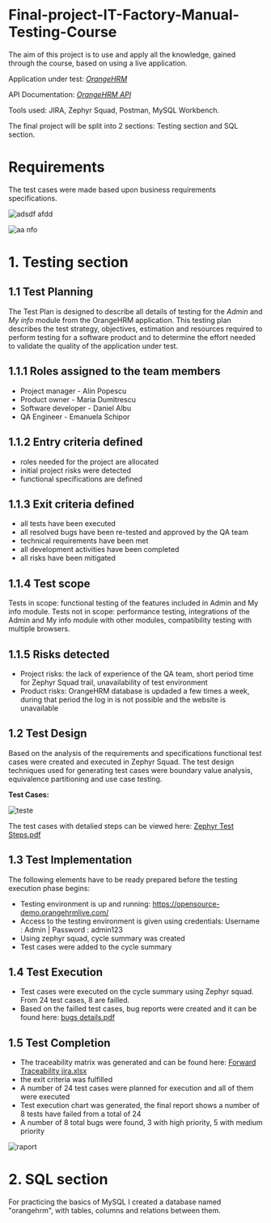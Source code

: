 # Final-project-IT-Factory-Manual-Testing-Course
The aim of this project is to use and apply all the knowledge, gained through the course, based on using a live application.

Application under test: *[OrangeHRM](https://opensource-demo.orangehrmlive.com/)*

API Documentation: *[OrangeHRM API](https://orangehrm.github.io/orangehrm-api-doc/)*

Tools used: JIRA, Zephyr Squad, Postman, MySQL Workbench.

The final project will be split into 2 sections: Testing section and SQL section.

# Requirements 
The test cases were made based upon business requirements specifications.

![adsdf afdd](https://user-images.githubusercontent.com/114079605/192904791-fb3123c2-52c1-4737-9511-956dda39304e.png)

![aa nfo](https://user-images.githubusercontent.com/114079605/192905164-e8b0cfbc-f167-42e4-862c-b4b0e30b63c0.png)


# 1. Testing section
## 1.1 Test Planning

The Test Plan is designed to describe all details of testing for the *Admin* and *My info* module from the OrangeHRM application.
This testing plan describes the test strategy, objectives, estimation and resources required to perform testing for a software product and to determine
the effort needed to validate the quality of the application under test.

## 1.1.1 Roles assigned to the team members 
- Project manager - Alin Popescu
- Product owner - Maria Dumitrescu
- Software developer - Daniel Albu
- QA Engineer - Emanuela Schipor

## 1.1.2 Entry criteria defined
- roles needed for the project are allocated
- initial project risks were detected 
- functional specifications are defined

## 1.1.3 Exit criteria defined
 - all tests have been executed
 - all resolved bugs have been re-tested and approved by the QA team
 - technical requirements have been met
 - all development activities have been completed
 - all risks have been mitigated
 
## 1.1.4 Test scope
Tests in scope: functional testing of the features included in Admin and My info module. 
Tests not in scope: performance testing, integrations of the Admin and My info module with other modules, compatibility testing with multiple browsers.
 
## 1.1.5 Risks detected
- Project risks: the lack of experience of the QA team, short period time for Zephyr Squad trail, unavailability of test environment
- Product risks: OrangeHRM database is updaded a few times a week, during that period the log in is not possible and the website is unavailable

## 1.2 Test Design
Based on the analysis of the requirements and specifications functional test cases were created and executed in Zephyr Squad.
The test design techniques used for generating test cases were boundary value analysis, equivalence partitioning and use case testing.

**Test Cases:**

![teste](https://user-images.githubusercontent.com/114079605/193084142-1726cddd-1e53-4248-8e45-13d653cac065.png)

The test cases with detalied steps can be viewed here: [Zephyr Test Steps.pdf](https://github.com/SchEma453/Final-project-IT-Factory-Manual-Testing-Course/files/9677062/Zephyr.Test.Steps.pdf)

## 1.3 Test Implementation
The following elements have to be ready prepared before the testing execution phase begins:
- Testing environment is up and running: https://opensource-demo.orangehrmlive.com/
- Access to the testing environment is given using credentials: Username : Admin | Password : admin123
- Using zephyr squad, cycle summary was created
- Test cases were added to the cycle summary

## 1.4 Test Execution
- Test cases were executed on the cycle summary using Zephyr squad. From 24 test cases, 8 are failled.
- Based on the failled test cases, bug reports were created and it can be found here: 
[bugs details.pdf](https://github.com/SchEma453/Final-project-IT-Factory-Manual-Testing-Course/files/9677948/bugs.details.pdf)

## 1.5 Test Completion

- The traceability matrix was generated and can be found here: [Forward Traceability jira.xlsx](https://github.com/SchEma453/Final-project-IT-Factory-Manual-Testing-Course/files/9678040/Forward.Traceability.jira.xlsx)
- the exit criteria was fulfilled
- A number of 24 test cases were planned for execution and all of them were executed
- Test execution chart was generated, the final report shows a number of 8 tests have failed from a total of 24
- A number of 8 total bugs were found, 3 with high priority, 5 with medium priority

![raport](https://user-images.githubusercontent.com/114079605/193115536-d0bd6b43-1cb3-4550-bf28-96600ef7fbea.png)

# 2. SQL section
For practicing the basics of MySQL I created a database named "orangehrm", with tables, columns and relations between them. 

